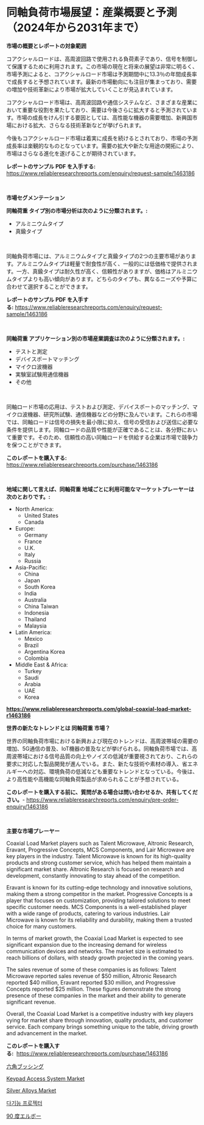 <p><h1>同軸負荷市場展望：産業概要と予測（2024年から2031年まで）</h1></p><p><strong>市場の概要とレポートの対象範囲</strong></p>
<p><p>コアクシャルロードは、高周波回路で使用される負荷素子であり、信号を制御して保護するために利用されます。この市場の現在と将来の展望は非常に明るく、市場予測によると、コアクシャルロード市場は予測期間中に13.3％の年間成長率で成長すると予想されています。最新の市場動向にも注目が集まっており、需要の増加や技術革新により市場が拡大していくことが見込まれています。</p><p>コアクシャルロード市場は、高周波回路や通信システムなど、さまざまな産業において重要な役割を果たしており、需要は今後さらに拡大すると予測されています。市場の成長をけん引する要因としては、高性能な機器の需要増加、新興国市場における拡大、さらなる技術革新などが挙げられます。</p><p>今後もコアクシャルロード市場は着実に成長を続けるとされており、市場の予測成長率は楽観的なものとなっています。需要の拡大や新たな用途の開拓により、市場はさらなる進化を遂げることが期待されています。</p></p>
<p><strong>レポートのサンプル PDF を入手する:</strong> <a href="https://www.reliableresearchreports.com/enquiry/request-sample/1463186">https://www.reliableresearchreports.com/enquiry/request-sample/1463186</a></p>
<p>&nbsp;</p>
<p><strong>市場セグメンテーション</strong></p>
<p><strong>同軸荷重 タイプ別の市場分析は次のように分類されます。:</strong></p>
<p><ul><li>アルミニウムタイプ</li><li>真鍮タイプ</li></ul></p>
<p>&nbsp;</p>
<p><p>同軸負荷市場には、アルミニウムタイプと真鍮タイプの2つの主要市場があります。アルミニウムタイプは軽量で耐食性が高く、一般的には低価格で提供されます。一方、真鍮タイプは耐久性が高く、信頼性がありますが、価格はアルミニウムタイプよりも高い傾向があります。どちらのタイプも、異なるニーズや予算に合わせて選択することができます。</p></p>
<p><strong>レポートのサンプル PDF を入手する:</strong>&nbsp;<a href="https://www.reliableresearchreports.com/enquiry/request-sample/1463186">https://www.reliableresearchreports.com/enquiry/request-sample/1463186</a></p>
<p>&nbsp;</p>
<p><strong> 同軸荷重 アプリケーション別の市場産業調査は次のように分類されます。:</strong></p>
<p><ul><li>テストと測定</li><li>デバイスポートマッチング</li><li>マイクロ波機器</li><li>実験室試験用通信機器</li><li>その他</li></ul></p>
<p>&nbsp;</p>
<p><p>同軸ロード市場の応用は、テストおよび測定、デバイスポートのマッチング、マイクロ波機器、研究所試験、通信機器などの分野に及んでいます。これらの市場では、同軸ロードは信号の損失を最小限に抑え、信号の受信および送信に必要な条件を提供します。同軸ロードの品質や性能が正確であることは、各分野において重要です。そのため、信頼性の高い同軸ロードを供給する企業は市場で競争力を保つことができます。</p></p>
<p><strong>このレポートを購入する:</strong>&nbsp; <a href="https://www.reliableresearchreports.com/purchase/1463186">https://www.reliableresearchreports.com/purchase/1463186</a></p>
<p>&nbsp;</p>
<p><strong>地域に関して言えば、同軸荷重 地域ごとに利用可能なマーケットプレーヤーは次のとおりです。:</strong></p>
<p><ul>
    <li>
        North America:
        <ul>
            <li>United States</li>
            <li>Canada</li>
        </ul>
    </li>
    <li>
        Europe:
        <ul>
            <li>Germany</li>
            <li>France</li>
            <li>U.K.</li>
            <li>Italy</li>
            <li>Russia</li>
        </ul>
    </li>
    <li>
        Asia-Pacific:
        <ul>
            <li>China</li>
            <li>Japan</li>
            <li>South Korea</li>
            <li>India</li>
            <li>Australia</li>
            <li>China Taiwan</li>
            <li>Indonesia</li>
            <li>Thailand</li>
            <li>Malaysia</li>
        </ul>
    </li>
    <li>
        Latin America:
        <ul>
            <li>Mexico</li>
            <li>Brazil</li>
            <li>Argentina Korea</li>
            <li>Colombia</li>
        </ul>
    </li>
    <li>
        Middle East & Africa:
        <ul>
            <li>Turkey</li>
            <li>Saudi</li>
            <li>Arabia</li>
            <li>UAE</li>
            <li>Korea</li>
        </ul>
    </li>
    </ul></p>
<p><strong><a href="https://www.reliableresearchreports.com/global-coaxial-load-market-r1463186">https://www.reliableresearchreports.com/global-coaxial-load-market-r1463186</a></strong>&nbsp;</p>
<p><strong>世界の新たなトレンドとは 同軸荷重 市場？</strong></p>
<p><p>世界の同軸負荷市場における新興および現在のトレンドは、高周波帯域の需要の増加、5G通信の普及、IoT機器の普及などが挙げられる。同軸負荷市場では、高周波帯域における信号品質の向上やノイズの低減が重要視されており、これらの要求に対応した製品開発が進んでいる。また、新たな技術や素材の導入、省エネルギーへの対応、環境負荷の低減なども重要なトレンドとなっている。今後は、より高性能や高機能な同軸負荷製品が求められることが予想されている。</p></p>
<p><strong>このレポートを購入する前に、質問がある場合は問い合わせるか、共有してください。</strong>- <a href="https://www.reliableresearchreports.com/enquiry/pre-order-enquiry/1463186">https://www.reliableresearchreports.com/enquiry/pre-order-enquiry/1463186</a></p>
<p>&nbsp;</p>
<p><strong>主要な市場プレーヤー</strong></p>
<p><p>Coaxial Load Market players such as Talent Microwave, Altronic Research, Eravant, Progressive Concepts, MCS Components, and Lair Microwave are key players in the industry. Talent Microwave is known for its high-quality products and strong customer service, which has helped them maintain a significant market share. Altronic Research is focused on research and development, constantly innovating to stay ahead of the competition.</p><p>Eravant is known for its cutting-edge technology and innovative solutions, making them a strong competitor in the market. Progressive Concepts is a player that focuses on customization, providing tailored solutions to meet specific customer needs. MCS Components is a well-established player with a wide range of products, catering to various industries. Lair Microwave is known for its reliability and durability, making them a trusted choice for many customers.</p><p>In terms of market growth, the Coaxial Load Market is expected to see significant expansion due to the increasing demand for wireless communication devices and networks. The market size is estimated to reach billions of dollars, with steady growth projected in the coming years.</p><p>The sales revenue of some of these companies is as follows: Talent Microwave reported sales revenue of $50 million, Altronic Research reported $40 million, Eravant reported $30 million, and Progressive Concepts reported $25 million. These figures demonstrate the strong presence of these companies in the market and their ability to generate significant revenue.</p><p>Overall, the Coaxial Load Market is a competitive industry with key players vying for market share through innovation, quality products, and customer service. Each company brings something unique to the table, driving growth and advancement in the market.</p></p>
<p><strong>このレポートを購入する:</strong>&nbsp;&nbsp;<a href="https://www.reliableresearchreports.com/purchase/1463186">https://www.reliableresearchreports.com/purchase/1463186</a></p>
<p><p><a href="https://github.com/cbigkbh02719/Market-Research-Report-List-1/blob/main/724785630904.md">六角ブッシング</a></p><p><a href="https://github.com/Sinjinluong3e0awx2m195k76/Market-Research-Report-List-2/blob/main/keypad-access-system-market.md">Keypad Access System Market</a></p><p><a href="https://www.linkedin.com/pulse/silver-alloys-market-dynamics-2024-2031-also-its-trends-projections-cyrqf?trackingId=Y7tYVcvKjI%2FoCGe8GYHqxA%3D%3D">Silver Alloys Market</a></p><p><a href="https://github.com/darrellockm3ytan895656/Market-Research-Report-List-1/blob/main/154493828269.md">다기능 프로젝터</a></p><p><a href="https://github.com/mreklxf44233/Market-Research-Report-List-1/blob/main/585561330903.md">90 度エルボー</a></p></p>
